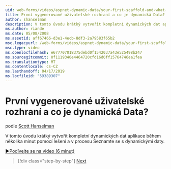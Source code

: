 ```yaml
---
uid: web-forms/videos/aspnet-dynamic-data/your-first-scaffold-and-what-is-dynamic-data
title: První vygenerované uživatelské rozhraní a co je dynamická Data? | Dokumenty Microsoft
author: shanselman
description: V tomto úvodu krátký vytvořit kompletní dynamických dat aplikace během několika minut pomocí lešení a v procesu Seznamte se s dynamickými daty.
ms.author: riande
ms.date: 05/08/2008
ms.assetid: aff67466-d3e1-4ecb-8df3-2a79583f65b2
msc.legacyurl: /web-forms/videos/aspnet-dynamic-data/your-first-scaffold-and-what-is-dynamic-data
msc.type: video
ms.openlocfilehash: e677707018375debd0f1542037a43e525498b247
ms.sourcegitcommit: 0f1119340e4464720cfd16d0ff15764746ea1fea
ms.translationtype: MT
ms.contentlocale: cs-CZ
ms.lasthandoff: 04/17/2019
ms.locfileid: "59389307"
---
```

# <a name="your-first-scaffold-and-what-is-dynamic-data"></a>První vygenerované uživatelské rozhraní a co je dynamická Data?

podle [Scott Hanselman](https://github.com/shanselman)

V tomto úvodu krátký vytvořit kompletní dynamických dat aplikace během několika minut pomocí lešení a v procesu Seznamte se s dynamickými daty.

[&#9654;Podívejte se na video (6 minut)](https://channel9.msdn.com/Blogs/ASP-NET-Site-Videos/your-first-scaffold-and-what-is-dynamic-data)

> [!div class="step-by-step"]
> [Next](how-do-i-enable-inline-gridview-editing.md)
